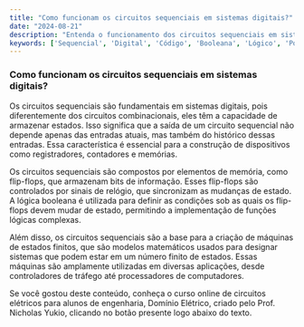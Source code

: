 ```yaml
---
title: "Como funcionam os circuitos sequenciais em sistemas digitais?"
date: "2024-08-21"
description: "Entenda o funcionamento dos circuitos sequenciais em sistemas digitais e sua importância em engenharia elétrica."
keywords: ['Sequencial', 'Digital', 'Código', 'Booleana', 'Lógico', 'Porta', 'função']
---
```


### Como funcionam os circuitos sequenciais em sistemas digitais?

Os circuitos sequenciais são fundamentais em sistemas digitais, pois diferentemente dos circuitos combinacionais, eles têm a capacidade de armazenar estados. Isso significa que a saída de um circuito sequencial não depende apenas das entradas atuais, mas também do histórico dessas entradas. Essa característica é essencial para a construção de dispositivos como registradores, contadores e memórias.

Os circuitos sequenciais são compostos por elementos de memória, como flip-flops, que armazenam bits de informação. Esses flip-flops são controlados por sinais de relógio, que sincronizam as mudanças de estado. A lógica booleana é utilizada para definir as condições sob as quais os flip-flops devem mudar de estado, permitindo a implementação de funções lógicas complexas.

Além disso, os circuitos sequenciais são a base para a criação de máquinas de estados finitos, que são modelos matemáticos usados para designar sistemas que podem estar em um número finito de estados. Essas máquinas são amplamente utilizadas em diversas aplicações, desde controladores de tráfego até processadores de computadores.

Se você gostou deste conteúdo, conheça o curso online de circuitos elétricos para alunos de engenharia, Domínio Elétrico, criado pelo Prof. Nicholas Yukio, clicando no botão presente logo abaixo do texto.